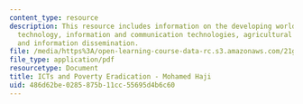 ```yaml
---
content_type: resource
description: This resource includes information on the developing world, role of information
  technology, information and communication technologies, agricultural prodictivity,
  and information dissemination.
file: /media/https%3A/open-learning-course-data-rc.s3.amazonaws.com/21g-034-media-education-and-the-marketplace-fall-2005/486d62be0285875b11cc55695d4b6c60_MIT21G_034F05_ictspovertye.pdf
file_type: application/pdf
resourcetype: Document
title: ICTs and Poverty Eradication - Mohamed Haji
uid: 486d62be-0285-875b-11cc-55695d4b6c60
---
```

